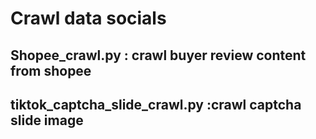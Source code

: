 # Crawl data socials
## Shopee_crawl.py : crawl buyer review content from shopee
## tiktok_captcha_slide_crawl.py :crawl captcha slide image